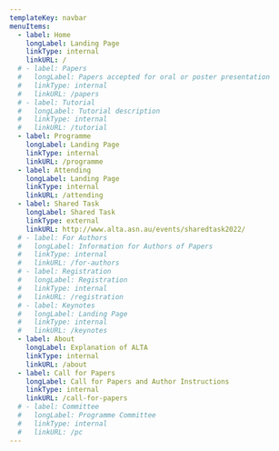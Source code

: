 ```yaml
---
templateKey: navbar
menuItems:
  - label: Home
    longLabel: Landing Page
    linkType: internal
    linkURL: /
  # - label: Papers
  #   longLabel: Papers accepted for oral or poster presentation
  #   linkType: internal
  #   linkURL: /papers
  # - label: Tutorial
  #   longLabel: Tutorial description
  #   linkType: internal
  #   linkURL: /tutorial
  - label: Programme
    longLabel: Landing Page
    linkType: internal
    linkURL: /programme
  - label: Attending
    longLabel: Landing Page
    linkType: internal
    linkURL: /attending
  - label: Shared Task
    longLabel: Shared Task
    linkType: external
    linkURL: http://www.alta.asn.au/events/sharedtask2022/
  # - label: For Authors
  #   longLabel: Information for Authors of Papers
  #   linkType: internal
  #   linkURL: /for-authors
  # - label: Registration
  #   longLabel: Registration
  #   linkType: internal
  #   linkURL: /registration
  # - label: Keynotes
  #   longLabel: Landing Page
  #   linkType: internal
  #   linkURL: /keynotes
  - label: About
    longLabel: Explanation of ALTA
    linkType: internal
    linkURL: /about
  - label: Call for Papers
    longLabel: Call for Papers and Author Instructions
    linkType: internal
    linkURL: /call-for-papers
  # - label: Committee
  #   longLabel: Programme Committee
  #   linkType: internal
  #   linkURL: /pc
---
```


